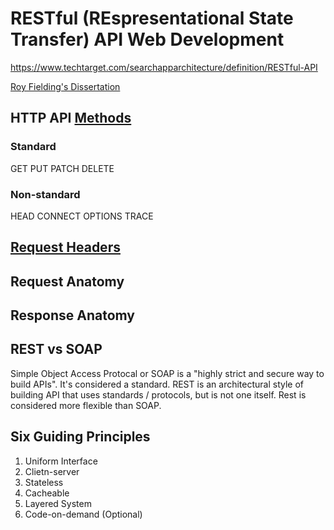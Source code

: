 # RESTful (REspresentational State Transfer) API Web Development

https://www.techtarget.com/searchapparchitecture/definition/RESTful-API

[Roy Fielding's Dissertation](https://ics.uci.edu/~fielding/pubs/dissertation/rest_arch_style.htm)

## HTTP API [Methods](https://developer.mozilla.org/en-US/docs/Web/HTTP/Methods)


### Standard

GET
PUT
PATCH
DELETE

### Non-standard

HEAD
CONNECT
OPTIONS
TRACE

## [Request Headers](https://developer.mozilla.org/en-US/docs/Web/HTTP/Headers)


## Request Anatomy

## Response Anatomy

## REST vs SOAP

Simple Object Access Protocal or SOAP is a "highly strict and secure way to build APIs". It's considered a standard. REST is an  architectural style of building API that uses standards / protocols, but is not one itself. Rest is considered more flexible than SOAP.

## Six Guiding Principles

1. Uniform Interface
2. Clietn-server
3. Stateless
4. Cacheable
5. Layered System
6. Code-on-demand (Optional)